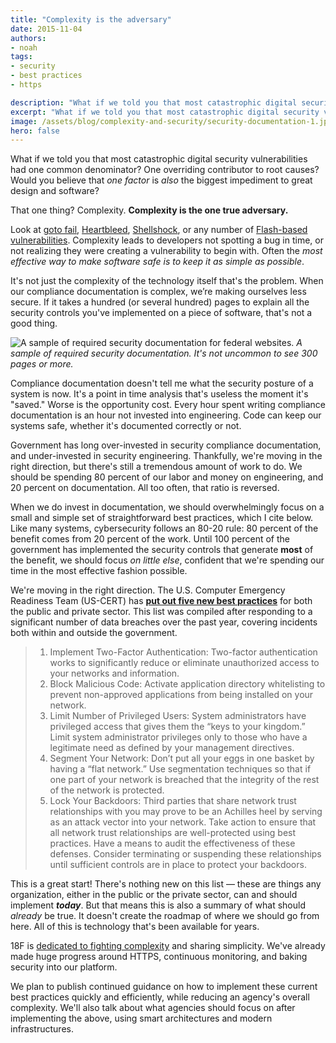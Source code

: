 ```yaml
---
title: "Complexity is the adversary"
date: 2015-11-04
authors:
- noah
tags:
- security
- best practices
- https

description: "What if we told you that most catastrophic digital security vulnerabilities had one common denominator? One overriding contributor to root causes? Would you believe that one factor is also the biggest impediment to great design and software? That one thing? Complexity."
excerpt: "What if we told you that most catastrophic digital security vulnerabilities had one common denominator? One overriding contributor to root causes? Would you believe that one factor is also the biggest impediment to great design and software? That one thing? Complexity."
image: /assets/blog/complexity-and-security/security-documentation-1.jpg
hero: false
---
```


What if we told you that most catastrophic digital security vulnerabilities had one common denominator? One overriding contributor to root causes? Would you believe that *one factor* is *also* the biggest impediment to great design and software?

That one thing? Complexity. **Complexity is the one true adversary.**

Look at [goto fail](https://www.imperialviolet.org/2014/02/22/applebug.html), [Heartbleed](http://heartbleed.com/), [Shellshock](https://en.wikipedia.org/wiki/Shellshock_(software_bug)), or any number of [Flash-based vulnerabilities](http://blog.trendmicro.com/trendlabs-security-intelligence/unpatched-flash-player-flaws-more-pocs-found-in-hacking-team-leak/). Complexity leads to developers not spotting a bug in time, or not realizing they were creating a vulnerability to begin with. Often the *most effective way to make software safe is to keep it as simple as possible*.

It's not just the complexity of the technology itself that's the problem. When our compliance documentation is complex, we’re making ourselves less secure. If it takes a hundred (or several hundred) pages to explain all the security controls you've implemented on a piece of software, that's not a good thing.

![A sample of required security documentation for federal websites.]({{site.baseurl}}/assets/blog/complexity-and-security/security-documentation-1.jpg)
_A sample of required security documentation. It's not uncommon to see 300 pages or more._


Compliance documentation doesn't tell me what the security posture of a system is now. It's a point in time analysis that's useless the moment it's "saved." Worse is the opportunity cost. Every hour spent writing compliance documentation is an hour not invested into engineering. Code can keep our systems safe, whether it's documented correctly or not.

Government has long over-invested in security compliance documentation, and under-invested in security engineering. Thankfully, we're moving in the right direction, but there's still a tremendous amount of work to do. We should be spending 80 percent of our labor and money on engineering, and 20 percent on documentation. All too often, that ratio is reversed.

When we do invest in documentation, we should overwhelmingly focus on a small and simple set of straightforward best practices, which I cite below. Like many systems, cybersecurity follows an 80-20 rule: 80 percent of the benefit comes from 20 percent of the work. Until 100 percent of the government has implemented the security controls that generate **most** of the benefit, we should focus *on little else*, confident that we're spending our time in the most effective fashion possible.

We're moving in the right direction. The U.S. Computer Emergency Readiness Team (US-CERT) has **[put out five new best practices](https://www.us-cert.gov/ncas/current-activity/2015/07/31/Best-Practices-Protect-You-Your-Network-and-Your-Information)** for both the public and private sector. This list was compiled after responding to a significant number of data breaches over the past year, covering incidents both within and outside the government.

> 1. Implement Two-Factor Authentication: Two-factor authentication works to significantly reduce or eliminate unauthorized access to your networks and information.
> 2. Block Malicious Code: Activate application directory whitelisting to prevent non-approved applications from being installed on your network.
> 3. Limit Number of Privileged Users: System administrators have privileged access that gives them the “keys to your kingdom.” Limit system administrator privileges only to those who have a legitimate need as defined by your management directives.
> 4. Segment Your Network: Don’t put all your eggs in one basket by having a “flat network.” Use segmentation techniques so that if one part of your network is breached that the integrity of the rest of the network is protected.
> 5. Lock Your Backdoors: Third parties that share network trust relationships with you may prove to be an Achilles heel by serving as an attack vector into your network. Take action to ensure that all network trust relationships are well-protected using best practices. Have a means to audit the effectiveness of these defenses. Consider terminating or suspending these relationships until sufficient controls are in place to protect your backdoors.

This is a great start! There's nothing new on this list — these are things any organization, either in the public or the private sector, can and should implement ***today***. But that means this is also a summary of what should *already* be true. It doesn't create the roadmap of where we should go from here. All of this is technology that's been available for years.

18F is [dedicated to fighting complexity](https://18f.gsa.gov/2014/05/14/hacking-bureaucracy-improving-hiring-and-software/) and sharing simplicity. We've already made huge progress around HTTPS, continuous monitoring, and baking security into our platform.

We plan to publish continued guidance on how to implement these current best practices quickly and efficiently, while reducing an agency's overall complexity. We'll also talk about what agencies should focus on after implementing the above, using smart architectures and modern infrastructures.
